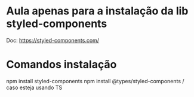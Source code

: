# Aula apenas para a instalação da lib styled-components
Doc: https://styled-components.com/

# Comandos instalação
npm install styled-components
npm install @types/styled-components / caso esteja usando TS



